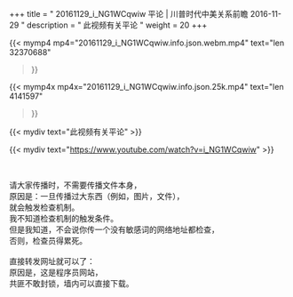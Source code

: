 +++
title = " 20161129_i_NG1WCqwiw 平论 | 川普时代中美关系前瞻 2016-11-29 "
description = " 此视频有关平论 "
weight = 20
+++

{{< mymp4 mp4="20161129_i_NG1WCqwiw.info.json.webm.mp4" 
text="len 32370688"
>}}

{{< mymp4x  mp4x="20161129_i_NG1WCqwiw.info.json.25k.mp4"
text="len 4141597"
>}}


{{< mydiv text="此视频有关平论" >}}
<br>

{{< mydiv text="https://www.youtube.com/watch?v=i_NG1WCqwiw" >}}


<br>

请大家传播时，不需要传播文件本身，<br>
原因是：一旦传播过大东西（例如，图片，文件），<br>
就会触发检查机制。<br>
我不知道检查机制的触发条件。<br>
但是我知道，不会说你传一个没有敏感词的网络地址都检查，<br>
否则，检查员得累死。<br><br>
直接转发网址就可以了：<br>
原因是，这是程序员网站，<br>
共匪不敢封锁，墙内可以直接下载。


